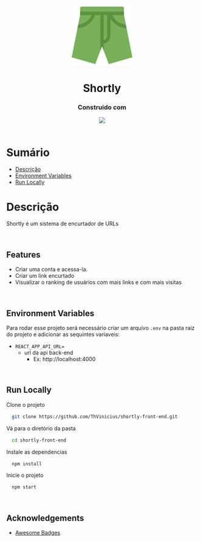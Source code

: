 <p align="center">
  <img src="./src/assets/images/logo.svg" height="160px" width="160px">
</p>
<h1 align="center">
  Shortly
</h1>
<div align="center">

  <h3>Construido com</h3>

  <img src="https://img.shields.io/badge/React-20232A?style=for-the-badge&logo=react&logoColor=61DAFB" height="30px"/>
  
  <!-- Badges source: https://dev.to/envoy_/150-badges-for-github-pnk -->
</div>

<br/>

# Sumário

- [Descrição](#description)
- [Environment Variables](#environment-variables)
- [Run Locally](#run-locally)

<div id='description'/>

# Descrição

Shortly é um sistema de encurtador de URLs

</br>

## Features

- Criar uma conta e acessa-la.
- Criar um link encurtado
- Visualizar o ranking de usuários com mais links e com mais visitas

</br>

<div id='environment-variables'/>

## Environment Variables

Para rodar esse projeto será necessário criar um arquivo `.env` na pasta raiz do projeto e adicionar as sequintes variaveis:

- `REACT_APP_API_URL=`
  - url da api back-end
    - Ex: http://localhost:4000

</br>

<div id='run-locally'/>

## Run Locally

Clone o projeto

```bash
  git clone https://github.com/ThVinicius/shortly-front-end.git
```

Vá para o diretório da pasta

```bash
  cd shortly-front-end
```

Instale as dependencias

```bash
  npm install
```

Inicie o projeto

```bash
  npm start
```

</br>

## Acknowledgements

- [Awesome Badges](https://github.com/Envoy-VC/awesome-badges)

</br>

